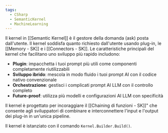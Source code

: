 ```yaml
---
tags:
  - CSharp
  - SemanticKernel
  - MachineLearning
---
```

Il kernel in [[Semantic Kernel]] è il gestore della domanda (ask) posta dall'utente.
Il kernel soddisfa quanto richiesto dall'utente usando plug-in, le [[Memory - SK]] e i [[Connectors - SK]].
Le caratteristiche principali del kernel che facilitano uno sviluppo più rapido includono:
* **Plugin**: impacchetta i tuoi prompt più utili come componenti completamente riutilizzabili
* **Sviluppo ibrido**: mescola in modo fluido i tuoi prompt AI con il codice nativo convenzionale
* **Orchestrazione**: gestisci i complicati prompt AI LLM con il controllo completo
* **Future-proof**: utilizza più modelli e configurazioni AI LLM con specificità

Il kernel è progettato per incoraggiare il [[Chaining di funzioni - SK]]" che consente agli sviluppatori di combinare e interconnettere l'input e l'output dei plug-in in un'unica pipeline.

Il kernel è istanziato con il comando `Kernel.Builder.Build()`.